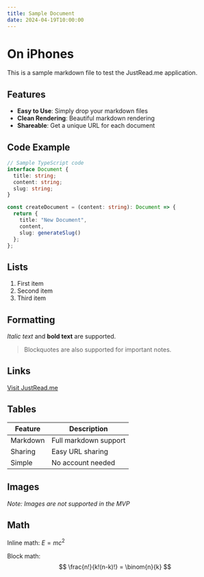 ```yaml
---
title: Sample Document
date: 2024-04-19T10:00:00
---
```


# On iPhones

This is a sample markdown file to test the JustRead.me application.

## Features

- **Easy to Use**: Simply drop your markdown files
- **Clean Rendering**: Beautiful markdown rendering
- **Shareable**: Get a unique URL for each document

## Code Example

```typescript
// Sample TypeScript code
interface Document {
  title: string;
  content: string;
  slug: string;
}

const createDocument = (content: string): Document => {
  return {
    title: "New Document",
    content,
    slug: generateSlug()
  };
};
```

## Lists

1. First item
2. Second item
3. Third item

## Formatting

*Italic text* and **bold text** are supported.

> Blockquotes are also supported for important notes.

## Links

[Visit JustRead.me](https://justread.me)

## Tables

| Feature | Description |
|---------|-------------|
| Markdown | Full markdown support |
| Sharing | Easy URL sharing |
| Simple | No account needed |

## Images

*Note: Images are not supported in the MVP*

## Math

Inline math: $E = mc^2$

Block math:
$$
\frac{n!}{k!(n-k)!} = \binom{n}{k}
$$ 